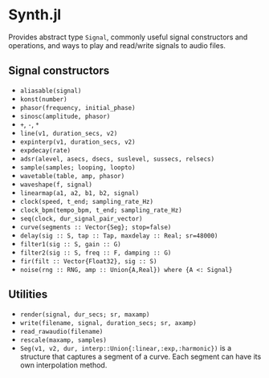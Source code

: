 # Synth.jl

Provides abstract type `Signal`, commonly useful signal
constructors and operations, and ways to play and read/write
signals to audio files.

## Signal constructors

- `aliasable(signal)`
- `konst(number)`
- `phasor(frequency, initial_phase)`
- `sinosc(amplitude, phasor)`
- `+`, `-`, `*`
- `line(v1, duration_secs, v2)`
- `expinterp(v1, duration_secs, v2)`
- `expdecay(rate)`
- `adsr(alevel, asecs, dsecs, suslevel, sussecs, relsecs)`
- `sample(samples; looping, loopto)`
- `wavetable(table, amp, phasor)`
- `waveshape(f, signal)`
- `linearmap(a1, a2, b1, b2, signal)`
- `clock(speed, t_end; sampling_rate_Hz)`
- `clock_bpm(tempo_bpm, t_end; sampling_rate_Hz)`
- `seq(clock, dur_signal_pair_vector)`
- `curve(segments :: Vector{Seg}; stop=false)`
- `delay(sig :: S, tap :: Tap, maxdelay :: Real; sr=48000)` 
- `filter1(sig :: S, gain :: G)`
- `filter2(sig :: S, freq :: F, damping :: G)`
- `fir(filt :: Vector{Float32}, sig :: S)`
- `noise(rng :: RNG, amp :: Union{A,Real}) where {A <: Signal}` 


## Utilities

- `render(signal, dur_secs; sr, maxamp)`
- `write(filename, signal, duration_secs; sr, axamp)`
- `read_rawaudio(filename)`
- `rescale(maxamp, samples)`
- `Seg(v1, v2, dur, interp::Union{:linear,:exp,:harmonic})`
   is a structure that captures a segment of a curve.
   Each segment can have its own interpolation method.
